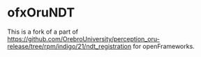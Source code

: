 # ofxOruNDT
This is a fork of a part of https://github.com/OrebroUniversity/perception_oru-release/tree/rpm/indigo/21/ndt_registration for openFrameworks.
